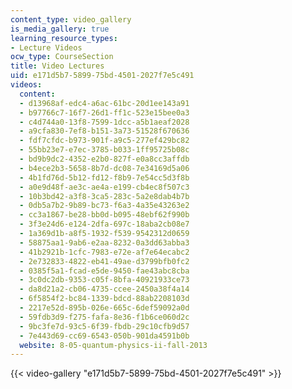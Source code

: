 ```yaml
---
content_type: video_gallery
is_media_gallery: true
learning_resource_types:
- Lecture Videos
ocw_type: CourseSection
title: Video Lectures
uid: e171d5b7-5899-75bd-4501-2027f7e5c491
videos:
  content:
  - d13968af-edc4-a6ac-61bc-20d1ee143a91
  - b97766c7-16f7-26d1-ff1c-523e15bee0a3
  - c4d744a0-13f8-7599-1dcc-a5b1aeaf2028
  - a9cfa830-7ef8-b151-3a73-51528f670636
  - fdf7cfdc-b973-901f-a9c5-277ef429bc82
  - 55bb23e7-e7ec-3785-b033-1ff95725b08c
  - bd9b9dc2-4352-e2b0-827f-e0a8cc3affdb
  - b4ece2b3-5658-8b7d-dc08-7e34169d5a06
  - 4b1fd76d-5b12-fd12-f8b9-7e54cc5d3f8b
  - a0e9d48f-ae3c-ae4a-e199-cb4ec8f507c3
  - 10b3bd42-a3f8-3ca5-283c-5a2e8dab4b7b
  - 0db5a7b2-9b89-bc73-f6a3-4a35e43263e2
  - cc3a1867-be28-bb0d-b095-48ebf62f990b
  - 3f3e24d6-e124-2dfa-697c-18aba2cb08e7
  - 1a369d1b-a8f5-1932-f539-9542312d0659
  - 58875aa1-9ab6-e2aa-8232-0a3dd63abba3
  - 41b2921b-1cfc-7983-e72e-af7e64ecabc2
  - 2e732833-4822-eb41-49ae-d3799bfb0fc2
  - 0385f5a1-fcad-e5de-9450-fae43abc8cba
  - 3c0dc2db-9353-c05f-8bfa-40921933ce73
  - da8d21a2-cb06-4735-ccee-2450a38f4a14
  - 6f5854f2-bc84-1339-bdcd-88ab2208103d
  - 2217e52d-895b-026e-665c-6def59092a0d
  - 59fdb3d9-f275-fafa-8e36-f1b6ce060d2c
  - 9bc3fe7d-93c5-6f39-fbdb-29c10cfb9d57
  - 7e443d69-cc69-6543-050b-901da4591b0b
  website: 8-05-quantum-physics-ii-fall-2013
---
```



{{< video-gallery "e171d5b7-5899-75bd-4501-2027f7e5c491" >}}

